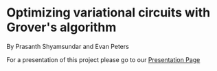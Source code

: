 # Optimizing variational circuits with Grover's algorithm

By Prasanth Shyamsundar and Evan Peters

For a presentation of this project please go to our [Presentation Page](https://peterse.github.io/groveropt/)
